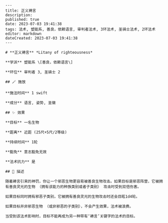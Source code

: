 
    ---
    title: 正义祷言
    description: 
    published: true
    date: 2023-07-03 19:41:38
    tags: 法术, 塑能系, 善良，依赖语言, 审判者法术, 3环法术, 圣骑士法术, 2环法术
    editor: markdown
    dateCreated: 2023-07-03 19:41:38
    ---

    # **正义祷言** *Litany of righteousness*

    **学派** 塑能系 \[善良，依赖语言\] 

    **环位** 审判者 3, 圣骑士 2

    ## 🪄 施放

    **施法时间** 1 swift

    **成分** 语言, 姿势, 圣徽

    ## ✨ 效果 

    **目标** 一名生物 

    **距离** 近距 (25尺+5尺/2等级)  

    **持续时间** 1轮 

    **豁免** 意志豁免无效

    **法术抗力** 是

    ## 📖 描述

    随着祷言引来的神罚，你让一个邪恶生物更容易被善良生物攻击。如果目标是邪恶阵营，它被拥有善良灵光的生物 （拥有该能力的种族类别或者子类别） 攻击时受到双倍伤害。

    如果目标同时拥有邪恶子类别，它被拥有善良灵光的生物攻击时还会目眩1d4轮。

    如果目标并非邪恶生物 （或非邪恶的子类别），不会产生效果，法术被浪费。

    当受到该法术影响时，目标不能再成为另一种带有‘祷言’关键字的法术的目标。
    
